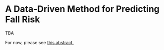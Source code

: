 # A Data-Driven Method for Predicting Fall Risk

TBA

For now, please see [this abstract.](https://www.abstractsonline.com/pp8/#!/10799/presentation/3779)
